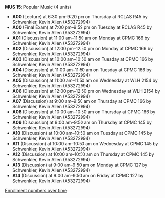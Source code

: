 **MUS 15**: Popular Music (4 units)

- **A00** (Lecture) at 6:30 pm–9:20 pm on Thursday at RCLAS R45 by Schwenkler, Kevin Allen (A53272994)
- **A00** (Final Exam) at 7:00 pm–9:59 pm on Tuesday at RCLAS R45 by Schwenkler, Kevin Allen (A53272994)
- **A01** (Discussion) at 11:00 am–11:50 am on Monday at CPMC 166 by Schwenkler, Kevin Allen (A53272994)
- **A02** (Discussion) at 12:00 pm–12:50 pm on Monday at CPMC 166 by Schwenkler, Kevin Allen (A53272994)
- **A03** (Discussion) at 10:00 am–10:50 am on Tuesday at CPMC 166 by Schwenkler, Kevin Allen (A53272994)
- **A04** (Discussion) at 11:00 am–11:50 am on Tuesday at CPMC 166 by Schwenkler, Kevin Allen (A53272994)
- **A05** (Discussion) at 11:00 am–11:50 am on Wednesday at WLH 2154 by Schwenkler, Kevin Allen (A53272994)
- **A06** (Discussion) at 12:00 pm–12:50 pm on Wednesday at WLH 2154 by Schwenkler, Kevin Allen (A53272994)
- **A07** (Discussion) at 9:00 am–9:50 am on Thursday at CPMC 166 by Schwenkler, Kevin Allen (A53272994)
- **A08** (Discussion) at 10:00 am–10:50 am on Thursday at CPMC 166 by Schwenkler, Kevin Allen (A53272994)
- **A09** (Discussion) at 9:00 am–9:50 am on Thursday at CPMC 145 by Schwenkler, Kevin Allen (A53272994)
- **A10** (Discussion) at 10:00 am–10:50 am on Tuesday at CPMC 145 by Schwenkler, Kevin Allen (A53272994)
- **A11** (Discussion) at 10:00 am–10:50 am on Wednesday at CPMC 145 by Schwenkler, Kevin Allen (A53272994)
- **A12** (Discussion) at 10:00 am–10:50 am on Thursday at CPMC 145 by Schwenkler, Kevin Allen (A53272994)
- **A13** (Discussion) at 9:00 am–9:50 am on Monday at CPMC 127 by Schwenkler, Kevin Allen (A53272994)
- **A14** (Discussion) at 9:00 am–9:50 am on Friday at CPMC 127 by Schwenkler, Kevin Allen (A53272994)

[Enrollment numbers over time](./MUS15.tsv)
